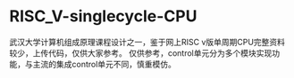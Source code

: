 # RISC_V-singlecycle-CPU
武汉大学计算机组成原理课程设计之一，鉴于网上RISC v版单周期CPU完整资料较少，上传代码，仅供大家参考。
仅供参考，control单元分为多个模块实现功能，与主流的集成control单元不同，慎重模仿。
